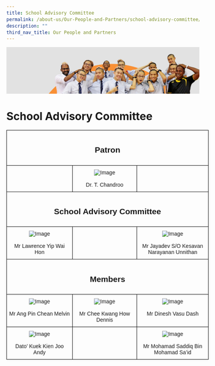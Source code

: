 ```yaml
---
title: School Advisory Committee
permalink: /about-us/Our-People-and-Partners/school-advisory-committee/
description: ""
third_nav_title: Our People and Partners
---
```

![](/images/about_us.jpg)

School Advisory Committee
=========================

<style type="text/css">
.tg  {border-collapse:collapse;border-spacing:0;}
.tg td{border-color:black;border-style:solid;border-width:1px;font-family:Arial, sans-serif;font-size:14px;
  overflow:hidden;padding:10px 5px;word-break:normal;}
.tg th{border-color:black;border-style:solid;border-width:1px;font-family:Arial, sans-serif;font-size:14px;
  font-weight:normal;overflow:hidden;padding:10px 5px;word-break:normal;}
.tg .tg-baqh{text-align:center;vertical-align:top}
.tg .tg-amwm{font-weight:bold;text-align:center;vertical-align:top}
.tg .tg-0lax{text-align:left;vertical-align:top}
</style>
<table class="tg" style="undefined;table-layout: fixed; width: 528px">
<colgroup>
<col style="width: 172px">
<col style="width: 169px">
<col style="width: 187px">
</colgroup>
<thead>
  <tr>
		<th class="tg-amwm" colspan="3"><h2>Patron</h2></th>
  </tr>
</thead>
<tbody>
  <tr>
    <td class="tg-0lax"></td>
    <td class="tg-baqh"><img src="https://northbrookssec.moe.edu.sg/qql/slot/u162/People/Sch%20Advisory%20Committee%20Members/Chandroo.jpg" alt="Image" width="149" height="111"><br><br><span style="font-weight:400;font-style:normal">Dr. T. Chandroo</span><br></td>
    <td class="tg-0lax"></td>
  </tr>
  <tr>
    <td class="tg-amwm" colspan="3"><h2>School Advisory Committee</h2></td>
  </tr>
  <tr>
    <td class="tg-baqh"><img src="https://northbrookssec.moe.edu.sg/qql/slot/u162/People/Sch%20Advisory%20Committee%20Members/Lawrence%20Yip.jpg" alt="Image" width="149" height="149"><br><br><span style="font-weight:400;font-style:normal">Mr Lawrence Yip Wai Hon</span><br></td>
    <td class="tg-0lax"></td>
    <td class="tg-baqh"><img src="https://northbrookssec.moe.edu.sg/qql/slot/u162/People/Sch%20Advisory%20Committee%20Members/Jayadev.jpg" alt="Image" width="149" height="149"><br><br><span style="font-weight:400;font-style:normal">Mr Jayadev S/O Kesavan Narayanan Unnithan</span><br></td>
  </tr>
  <tr>
    <td class="tg-amwm" colspan="3"><h2>Members</h2></td>
  </tr>
  <tr>
    <td class="tg-baqh"><img src="https://northbrookssec.moe.edu.sg/qql/slot/u162/People/Sch%20Advisory%20Committee%20Members/Melvin.jpg" alt="Image" width="149" height="149"><br><br><span style="font-weight:400;font-style:normal">Mr Ang Pin Chean Melvin</span><br></td>
    <td class="tg-baqh"><img src="https://northbrookssec.moe.edu.sg/qql/slot/u162/People/Sch%20Advisory%20Committee%20Members/Dennis.jpg" alt="Image" width="149" height="149"><br><br><span style="font-weight:400;font-style:normal">Mr Chee Kwang How Dennis</span><br></td>
    <td class="tg-baqh"><img src="https://northbrookssec.moe.edu.sg/qql/slot/u162/People/Sch%20Advisory%20Committee%20Members/Dinesh.jpg" alt="Image" width="149" height="149"><br><br><span style="font-weight:400;font-style:normal">Mr Dinesh Vasu Dash</span><br></td>
  </tr>
  <tr>
    <td class="tg-baqh"><img src="https://northbrookssec.moe.edu.sg/qql/slot/u162/People/Sch%20Advisory%20Committee%20Members/Andy.jpg" alt="Image" width="149" height="149"><br><br><span style="font-weight:400;font-style:normal">Dato’ Kuek Kien Joo Andy</span><br></td>
    <td class="tg-0lax"></td>
    <td class="tg-baqh"><img src="https://northbrookssec.moe.edu.sg/qql/slot/u162/People/Sch%20Advisory%20Committee%20Members/Saddiq.jpg" alt="Image" width="149" height="149"><br><br><span style="font-weight:400;font-style:normal">Mr Mohamad Saddiq Bin Mohamad Sa’id</span><br></td>
  </tr>
</tbody>
</table>
